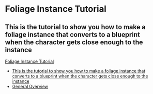 # Foliage Instance Tutorial
## This is the tutorial to show you how to make a foliage instance that converts to a blueprint when the character gets close enough to the instance

[Foliage Instance Tutorial](#foliage-instance-tutorial)
  - [This is the tutorial to show you how to make a foliage instance that converts to a blueprint when the character gets close enough to the instance]()
  - [General Overview](#general-overview)